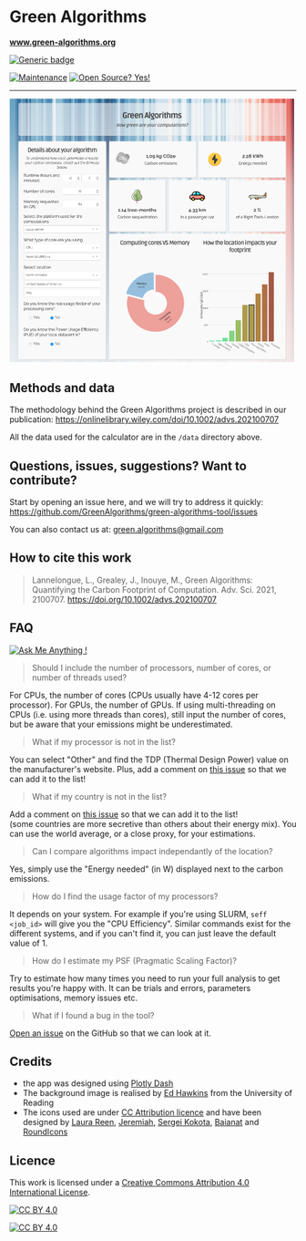 # Green Algorithms 
**www.green-algorithms.org**

[![Generic badge](https://img.shields.io/badge/Version-v2.0-blue.svg)](https://shields.io/)
  
[![Maintenance](https://img.shields.io/badge/Maintained%3F-yes-green.svg)](https://GitHub.com/Naereen/StrapDown.js/graphs/commit-activity)
[![Open Source? Yes!](https://badgen.net/badge/Open%20Source%20%3F/Yes%21/purple?icon=github)](https://github.com/Naereen/badges/)

---

<img src="assets/images/screenshot_app.png" width="500">


## Methods and data

The methodology behind the Green Algorithms project is described in our publication:
https://onlinelibrary.wiley.com/doi/10.1002/advs.202100707

All the data used for the calculator are in the `/data` directory above. 

## Questions, issues, suggestions? Want to contribute?

Start by opening an issue here, and we will try to address it quickly:
https://github.com/GreenAlgorithms/green-algorithms-tool/issues

You can also contact us at: green.algorithms@gmail.com

## How to cite this work
> Lannelongue, L., Grealey, J., Inouye, M., 
> Green Algorithms: Quantifying the Carbon Footprint of Computation. 
> Adv. Sci. 2021, 2100707. https://doi.org/10.1002/advs.202100707

## FAQ
[![Ask Me Anything !](https://img.shields.io/badge/Ask%20me-anything-1abc9c.svg)](https://GitHub.com/Naereen/ama)


> Should I include the number of processors, number of cores, or number of threads used?

For CPUs, the number of cores (CPUs usually have 4-12 cores per processor). For GPUs, the number of GPUs. 
If using multi-threading on CPUs (i.e. using more threads than cores), still input the number of cores, 
but be aware that your emissions might be underestimated. 

> What if my processor is not in the list? 

You can select "Other" and find the TDP (Thermal Design Power) value on the manufacturer's website. 
Plus, add a comment on [this issue](https://github.com/GreenAlgorithms/green-algorithms-tool/issues/1) so that we can add it to the list! 

> What if my country is not in the list? 

Add a comment on [this issue](https://github.com/GreenAlgorithms/green-algorithms-tool/issues/2) so that we can add it to the list!  
(some countries are more secretive than others about their energy mix). 
You can use the world average, or a close proxy, for your estimations.

> Can I compare algorithms impact independantly of the location?

Yes, simply use the "Energy needed" (in W) displayed next to the carbon emissions. 

> How do I find the usage factor of my processors?

It depends on your system. For example if you're using SLURM, `seff <job_id>` will give you the "CPU Efficiency". 
Similar commands exist for the different systems, and if you can't find it, you can just leave the default value of 1. 

> How do I estimate my PSF (Pragmatic Scaling Factor)?

Try to estimate how many times you need to run your full analysis to get results you're happy with. 
It can be trials and errors, parameters optimisations, memory issues etc. 

> What if I found a bug in the tool?

[Open an issue](https://github.com/GreenAlgorithms/green-algorithms-tool/issues) on the GitHub so that we can look at it. 

## Credits 

- the app was designed using [Plotly Dash](https://plot.ly/dash/)
- The background image is realised by [Ed Hawkins](https://showyourstripes.info) from the University of Reading
- The icons used are under [CC Attribution licence](https://creativecommons.org/licenses/by/4.0/) 
and have been designed by 
[Laura Reen](https://icon-icons.com/icon/weather-co2-pollution/90772),
[Jeremiah](https://icon-icons.com/icon/preferences-system-power-energy/103835),
[Sergei Kokota](https://icon-icons.com/icon/tree-greenery-nature/53329),
[Baianat](https://icon-icons.com/icon/car/61086) and
[RoundIcons](https://icon-icons.com/icon/plane-airplane/89770)

## Licence

This work is licensed under a
[Creative Commons Attribution 4.0 International License][cc-by].

[![CC BY 4.0][cc-by-shield]][cc-by]

[![CC BY 4.0][cc-by-image]][cc-by]

[cc-by]: http://creativecommons.org/licenses/by/4.0/
[cc-by-image]: https://i.creativecommons.org/l/by/4.0/88x31.png
[cc-by-shield]: https://img.shields.io/badge/License-CC%20BY%204.0-lightgrey.svg

